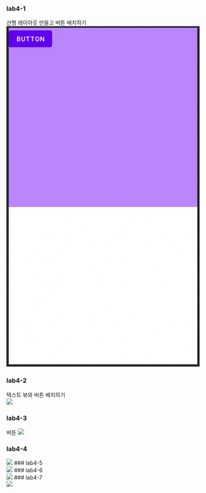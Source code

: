 ### lab4-1<br>
선형 레이아웃 만들고 버튼 배치하기<br>
<img src = "https://github.com/YeoJiSu/Android-App-study-blog/blob/main/image/4/lab4-1.png">
### lab4-2<br>
텍스트 뷰와 버튼 배치하기<br>
<img src = "image/4/lab4-2">
### lab4-3<br>
버튼 
<img src = "image/4/lab4-3">
### lab4-4<br>
<img src = "image/4/lab4-4">
### lab4-5<br>
<img src = "image/4/lab4-5">
### lab4-6<br>
<img src = "image/4/lab4-6">
### lab4-7<br>
<img src = "image/4/lab4-7">
